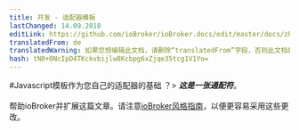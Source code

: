 ```yaml
---
title: 开发 - 适配器模板
lastChanged: 14.09.2018
editLink: https://github.com/ioBroker/ioBroker.docs/edit/master/docs/zh-cn/dev/adaptertesting.md
translatedFrom: de
translatedWarning: 如果您想编辑此文档，请删除“translatedFrom”字段，否则此文档将再次自动翻译
hash: tN0+0NcIpD4TKckvbijlw8Kcbpg6xZjqe35tcg1V1Yo=
---
```


#Javascript模板作为您自己的适配器的基础
？&gt; ***这是一张通配符***。 <br><br>帮助ioBroker并扩展这篇文章。请注意[ioBroker风格指南](community/styleguidedoc)，以便更容易采用这些更改。